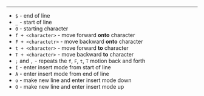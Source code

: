 ***

- `$` - end of line
- `_` - start of line
- `0` - starting character
- `f + <character>` - move forward **onto** character
- `F + <charactetr>` - move backward **onto** character
- `t + <character>` - move forward **to** character
- `T + <character>` - move backward **to** character
- `;` and `,` - repeats the `f`, `F`, `t`, `T` motion back and forth
- `I` - enter insert mode from start of line
- `A` - enter insert mode from end of line
- `o` - make new line and enter insert mode down
- `O` - make new line and enter insert mode up
